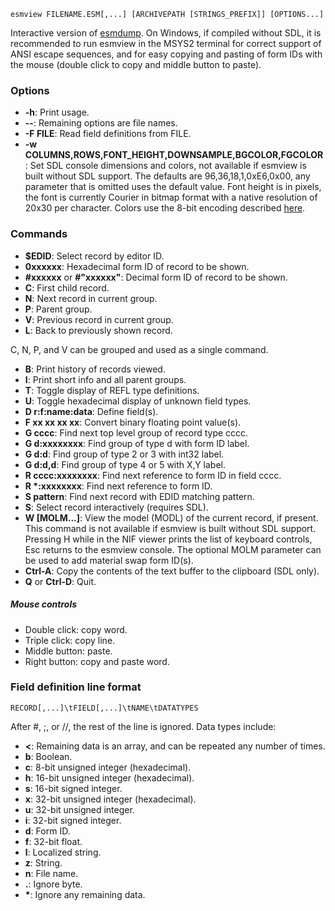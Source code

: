     esmview FILENAME.ESM[,...] [ARCHIVEPATH [STRINGS_PREFIX]] [OPTIONS...]

Interactive version of [esmdump](esmdump.md). On Windows, if compiled without SDL, it is recommended to run esmview in the MSYS2 terminal for correct support of ANSI escape sequences, and for easy copying and pasting of form IDs with the mouse (double click to copy and middle button to paste).

### Options

* **-h**: Print usage.
* **--**: Remaining options are file names.
* **-F FILE**: Read field definitions from FILE.
* **-w COLUMNS,ROWS,FONT_HEIGHT,DOWNSAMPLE,BGCOLOR,FGCOLOR**: Set SDL console dimensions and colors, not available if esmview is built without SDL support. The defaults are 96,36,18,1,0xE6,0x00, any parameter that is omitted uses the default value. Font height is in pixels, the font is currently Courier in bitmap format with a native resolution of 20x30 per character. Colors use the 8-bit encoding described [here](https://en.wikipedia.org/wiki/ANSI_escape_code#8-bit).

### Commands

* **$EDID**: Select record by editor ID.
* **0xxxxxx**: Hexadecimal form ID of record to be shown.
* **#xxxxxx** or **#"xxxxxx"**: Decimal form ID of record to be shown.
* **C**: First child record.
* **N**: Next record in current group.
* **P**: Parent group.
* **V**: Previous record in current group.
* **L**: Back to previously shown record.

C, N, P, and V can be grouped and used as a single command.

* **B**: Print history of records viewed.
* **I**: Print short info and all parent groups.
* **T**: Toggle display of REFL type definitions.
* **U**: Toggle hexadecimal display of unknown field types.
* **D r:f:name:data**: Define field(s).
* **F xx xx xx xx**: Convert binary floating point value(s).
* **G cccc**: Find next top level group of record type cccc.
* **G d:xxxxxxxx**: Find group of type d with form ID label.
* **G d:d**: Find group of type 2 or 3 with int32 label.
* **G d:d,d**: Find group of type 4 or 5 with X,Y label.
* **R cccc:xxxxxxxx**: Find next reference to form ID in field cccc.
* **R \*:xxxxxxxx**: Find next reference to form ID.
* **S pattern**: Find next record with EDID matching pattern.
* **S**: Select record interactively (requires SDL).
* **W [MOLM...]**: View the model (MODL) of the current record, if present. This command is not available if esmview is built without SDL support. Pressing H while in the NIF viewer prints the list of keyboard controls, Esc returns to the esmview console. The optional MOLM parameter can be used to add material swap form ID(s).
* **Ctrl-A**: Copy the contents of the text buffer to the clipboard (SDL only).
* **Q** or **Ctrl-D**: Quit.

##### Mouse controls

* Double click: copy word.
* Triple click: copy line.
* Middle button: paste.
* Right button: copy and paste word.

### Field definition line format

    RECORD[,...]\tFIELD[,...]\tNAME\tDATATYPES

After #, ;, or //, the rest of the line is ignored. Data types include:

* **<**: Remaining data is an array, and can be repeated any number of times.
* **b**: Boolean.
* **c**: 8-bit unsigned integer (hexadecimal).
* **h**: 16-bit unsigned integer (hexadecimal).
* **s**: 16-bit signed integer.
* **x**: 32-bit unsigned integer (hexadecimal).
* **u**: 32-bit unsigned integer.
* **i**: 32-bit signed integer.
* **d**: Form ID.
* **f**: 32-bit float.
* **l**: Localized string.
* **z**: String.
* **n**: File name.
* **.**: Ignore byte.
* **\***: Ignore any remaining data.

